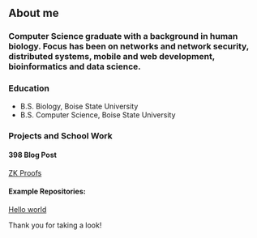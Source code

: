 ## About me

### Computer Science graduate with a background in human biology. Focus has been on networks and network security, distributed systems, mobile and web development, bioinformatics and data science.

### Education
- B.S. Biology, Boise State University 
- B.S. Computer Science, Boise State University

### Projects and School Work

#### 398 Blog Post
[ZK Proofs](ZKProofs.md)

#### Example Repositories:
[Hello world](https://github.com/jacobhill247/hello-world)

Thank you for taking a look!
